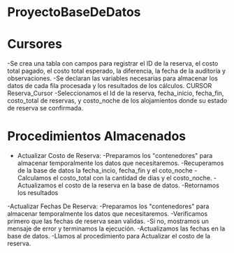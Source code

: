 # ProyectoBaseDeDatos

# Cursores
-Se crea una tabla con campos para registrar el ID de la reserva, el costo total pagado, el costo total esperado, la diferencia, la fecha de la auditoría y observaciones.
-Se declaran las variables necesarias para almacenar los datos de cada fila procesada y los resultados de los cálculos.
CURSOR Reserva_Cursor
-Seleccionamos el Id de la reserva, fecha_inicio, fecha_fin, costo_total de reservas, y costo_noche de los alojamientos donde su estado de reserva se confirmada. 

# Procedimientos Almacenados
- Actualizar Costo de Reserva: 
-Preparamos los "contenedores" para almacenar temporalmente los datos que necesitaremos.
-Recuperamos de la base de datos la fecha_incio, fecha_fin y el coto_noche
-Calculamos el costo_total con la cantidad de dias y el costo_noche.
-Actualizamos el costo de la reserva en la base de datos.
-Retornamos los resultados

-Actualizar Fechas De Reserva:
-Preparamos los "contenedores" para almacenar temporalmente los datos que necesitaremos.
-Verificamos primero que las fechas de reserva sean validas.
-Si no, mostramos un mensaje de error y terminamos la ejecución.
-Actualizamos las fechas en la base de datos.
-Llamos al procedimiento para Actualizar el costo de la reserva. 